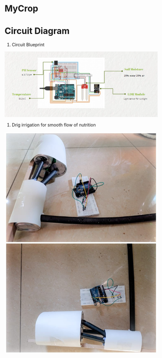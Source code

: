 # MyCrop

# Circuit Diagram

1. Circuit Blueprint
<img src="Screenshots/circuit.png" width="500">

1. Drig irrigation for smooth flow of nutrition
<img src="Screenshots/bigdrip.jpeg" width="500">

